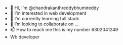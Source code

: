 - 👋 Hi, I’m @chandrakanthreddybhumireddy
- 👀 I’m interested in web development
- 🌱 I’m currently learning full stack 
- 💞️ I’m looking to collaborate on ...
- 📫 How to reach me this is my number 6302041249
- Wb developer

<!---
chandrakanthreddybhumireddy/chandrakanthreddybhumireddy is a ✨ special ✨ repository because its `README.md` (this file) appears on your GitHub profile.
You can click the Preview link to take a look at your changes.
--->
